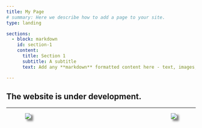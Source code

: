 ```yaml
---
title: My Page
# summary: Here we describe how to add a page to your site.
type: landing

sections:
  - block: markdown
    id: section-1
    content:
      title: Section 1
      subtitle: A subtitle
      text: Add any **markdown** formatted content here - text, images, videos, galleries - and even HTML code!

---
```


## The website is under development.
--------------
<div class="aside">
    <div style="width:40%; float:left; margin-left:10%">
      <img src="https://user-images.githubusercontent.com/15907990/146064630-fe459b40-098a-4921-9c84-94869dfdb5ba.jpeg" align="left", style="box-shadow: 5px 5px 5px gray;">
      </div>
    <div style="width:40%; float:right; margin-right:10%">
      <img src="https://user-images.githubusercontent.com/15907990/146064630-fe459b40-098a-4921-9c84-94869dfdb5ba.jpeg" align="right", style="box-shadow: 5px 5px 5px gray;">
      </div>
</div>